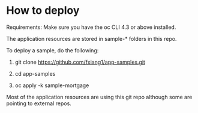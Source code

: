 # How to deploy

Requirements:
Make sure you have the oc CLI 4.3 or above installed.

The application resources are stored in sample-* folders in this repo.

To deploy a sample, do the following:

1. git clone https://github.com/fxiang1/app-samples.git

2. cd app-samples

3. oc apply -k sample-mortgage

Most of the application resources are using this git repo although some are pointing to external repos.
